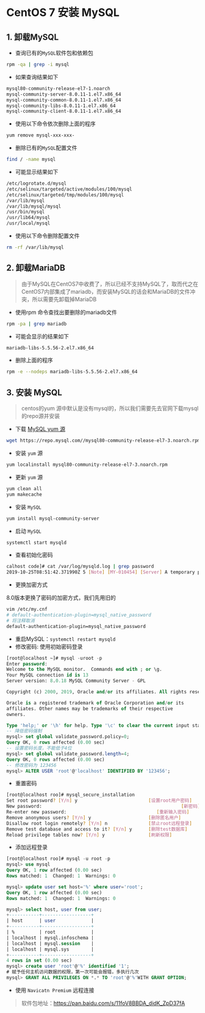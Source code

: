 # CentOS 7 安装 MySQL

## 1. 卸载MySQL

- 查询已有的`MySQL`软件包和依赖包

```bash
rpm -qa | grep -i mysql
```

- 如果查询结果如下

```bash
mysql80-community-release-el7-1.noarch
mysql-community-server-8.0.11-1.el7.x86_64
mysql-community-common-8.0.11-1.el7.x86_64
mysql-community-libs-8.0.11-1.el7.x86_64
mysql-community-client-8.0.11-1.el7.x86_64
```

- 使用以下命令依次删除上面的程序

```bash
yum remove mysql-xxx-xxx-
```

- 删除已有的`MySQL`配置文件

```bash
find / -name mysql
```

- 可能显示结果如下

```bash
/etc/logrotate.d/mysql
/etc/selinux/targeted/active/modules/100/mysql
/etc/selinux/targeted/tmp/modules/100/mysql
/var/lib/mysql
/var/lib/mysql/mysql
/usr/bin/mysql
/usr/lib64/mysql
/usr/local/mysql
```

- 使用以下命令删除配置文件

```bash
rm -rf /var/lib/mysql
```

## 2.  **卸载MariaDB** 

> 由于MySQL在CentOS7中收费了，所以已经不支持MySQL了，取而代之在CentOS7内部集成了mariadb，而安装MySQL的话会和MariaDB的文件冲突，所以需要先卸载掉MariaDB

-  使用rpm 命令查找出要删除的mariadb文件 

```bash
rpm -pa | grep mariadb
```

- 可能会显示的结果如下

```bash
mariadb-libs-5.5.56-2.el7.x86_64
```

- 删除上面的程序

```bash
rpm -e --nodeps mariadb-libs-5.5.56-2.el7.x86_64
```

## 3. 安装 MySQL

> centos的yum 源中默认是没有mysql的，所以我们需要先去官网下载mysql的repo源并安装

- 下载 [MySQL yum 源](https://dev.mysql.com/downloads/repo/yum/)

```bash
wget https://repo.mysql.com//mysql80-community-release-el7-3.noarch.rpm
```

- 安装 `yum` 源

```bash
yum localinstall mysql80-community-release-el7-3.noarch.rpm
```

- 更新 `yum` 源

```bash
yum clean all
yum makecache
```

- 安装 `MySQL`

```bash
yum install mysql-community-server
```

- 启动 `MySQL`

```bash
systemctl start mysqld
```

- 查看初始化密码

```bash
calhost code]# cat /var/log/mysqld.log | grep password
2019-10-25T08:51:42.371990Z 5 [Note] [MY-010454] [Server] A temporary password is generated for root@localhost: hWdlJqe#k7nh
```

- 更换加密方式

8.0版本更换了密码的加密方式，我们先用旧的

```bash
vim /etc/my.cnf
# default-authentication-plugin=mysql_native_password
# 将注释取消
default-authentication-plugin=mysql_native_password
```

- 重启MySQL：` systemctl restart mysqld `
- 修改密码: 使用初始密码登录

```sql
[root@localhost ~]# mysql -uroot -p
Enter password:
Welcome to the MySQL monitor.  Commands end with ; or \g.
Your MySQL connection id is 13
Server version: 8.0.18 MySQL Community Server - GPL

Copyright (c) 2000, 2019, Oracle and/or its affiliates. All rights reserved.

Oracle is a registered trademark of Oracle Corporation and/or its
affiliates. Other names may be trademarks of their respective
owners.

Type 'help;' or '\h' for help. Type '\c' to clear the current input statement.
-- 降低密码强制
mysql> set global validate_password.policy=0;
Query OK, 0 rows affected (0.00 sec)
-- 设置密码长度，不能低于4位
mysql> set global validate_password.length=4;
Query OK, 0 rows affected (0.00 sec)
-- 修改密码为 123456
mysql> ALTER USER 'root'@'localhost' IDENTIFIED BY '123456';
```

- 重置密码

```bash
[root@localhost roo]# mysql_secure_installation
Set root password? [Y/n] y                          [设置root用户密码]
New password:                                                   [新密码]
Re-enter new password:                                 [重新输入密码]
Remove anonymous users? [Y/n] y                     [删除匿名用户]
Disallow root login remotely? [Y/n] n               [禁止root远程登录]
Remove test database and access to it? [Y/n] y      [删除test数据库]
Reload privilege tables now? [Y/n] y                [刷新权限]
```

- 添加远程登录

```sql
[root@localhost roo]# mysql -u root -p
mysql> use mysql
Query OK, 1 row affected (0.00 sec)
Rows matched: 1  Changed: 1  Warnings: 0

mysql> update user set host='%' where user='root';
Query OK, 1 row affected (0.00 sec)
Rows matched: 1  Changed: 1  Warnings: 0

mysql> select host, user from user;
+-----------+------------------+
| host      | user             |
+-----------+------------------+
| %         | root             |
| localhost | mysql.infoschema |
| localhost | mysql.session    |
| localhost | mysql.sys        |
+-----------+------------------+
4 rows in set (0.00 sec)
mysql> create user 'root'@'%' identified '1';
# 赋予任何主机访问数据的权限，第一次可能会报错，多执行几次
mysql> GRANT ALL PRIVILEGES ON *.* TO 'root'@'%'WITH GRANT OPTION;
```

- 使用 `Navicatn Premium` 远程连接

> 软件包地址：https://pan.baidu.com/s/11foV8BBDA_didK_ZpD37fA